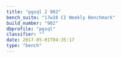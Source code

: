 ```yaml
---
title: "pgsql 2 902"
bench_suite: "17w18 CI Weekly Benchmark"
build_number: "902"
dbprofile: "pgsql"
classifier: ""
date: 2017-05-01T04:35:17
type: "bench"
---
```

